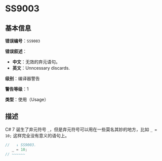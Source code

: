 ﻿# SS9003
## 基本信息

**错误编号**：`SS9003`

**错误叙述**：

* **中文**：无效的弃元语句。
* **英文**：Unncessary discards.

**级别**：编译器警告

**警告等级**：1

**类型**：使用（Usage）

## 描述

C# 7 诞生了弃元符号 `_`，但是弃元符号可以用在一些莫名其妙的地方，比如 `_ = 10;` 这样完全没有意义的语句上。

```csharp
//   ↓ SS9003.
   _ = 10;
// ~~~~~~
```